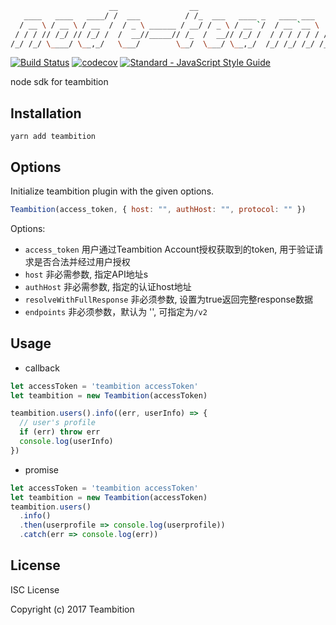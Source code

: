 ```bash
                      __                __                               __      _    __     _                
   ____   ____   ____/ /  ___          / /_  ___   ____ _   ____ ___    / /_    (_)  / /_   (_)  ____    ____
  / __ \ / __ \ / __  /  / _ \ ______ / __/ / _ \ / __ `/  / __ `__ \  / __ \  / /  / __/  / /  / __ \  / __ \
 / / / // /_/ // /_/ /  /  __//_____// /_  /  __// /_/ /  / / / / / / / /_/ / / /  / /_   / /  / /_/ / / / / /
/_/ /_/ \____/ \__,_/   \___/        \__/  \___/ \__,_/  /_/ /_/ /_/ /_.___/ /_/   \__/  /_/   \____/ /_/ /_/

```
[![Build Status](https://travis-ci.org/teambition/node-teambition.svg?branch=master)](https://travis-ci.org/teambition/node-teambition)  [![codecov](https://codecov.io/gh/teambition/node-teambition/branch/master/graph/badge.svg)](https://codecov.io/gh/teambition/node-teambition)  [![Standard - JavaScript Style Guide](https://img.shields.io/badge/code%20style-standard-brightgreen.svg)](http://standardjs.com/)

node sdk for teambition


## Installation
```
yarn add teambition
```

## Options
Initialize teambition plugin with the given options.

```JavaScript
Teambition(access_token, { host: "", authHost: "", protocol: "" })
```
Options:

 - `access_token` 用户通过Teambition Account授权获取到的token, 用于验证请求是否合法并经过用户授权
 - `host` 非必需参数, 指定API地址s
 - `authHost` 非必需参数, 指定的认证host地址
 - `resolveWithFullResponse` 非必须参数, 设置为true返回完整response数据
 - `endpoints` 非必须参数，默认为 '', 可指定为`/v2` 


## Usage

* callback
```JavaScript
let accessToken = 'teambition accessToken'
let teambition = new Teambition(accessToken)

teambition.users().info((err, userInfo) => {
  // user's profile
  if (err) throw err
  console.log(userInfo)
})

```

* promise
```JavaScript
let accessToken = 'teambition accessToken'
let teambition = new Teambition(accessToken)
teambition.users()
  .info()
  .then(userprofile => console.log(userprofile))
  .catch(err => console.log(err))
```

## License

ISC License

Copyright (c) 2017 Teambition
